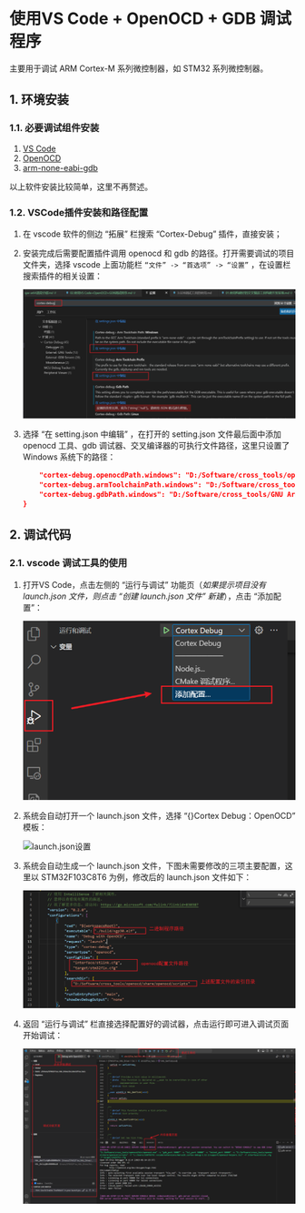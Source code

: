 # 使用VS Code + OpenOCD + GDB 调试程序
主要用于调试 ARM Cortex-M 系列微控制器，如 STM32 系列微控制器。



## 1. 环境安装
### 1.1. 必要调试组件安装
1. [VS Code](https://code.visualstudio.com/)
2. [OpenOCD](https://openocd.org/pages/getting-openocd.html)
3. [arm-none-eabi-gdb](https://developer.arm.com/tools-and-software/open-source-software/developer-tools/gnu-toolchain/gnu-rm/downloads)

以上软件安装比较简单，这里不再赘述。

### 1.2. VSCode插件安装和路径配置
1. 在 vscode 软件的侧边 “拓展” 栏搜索 “Cortex-Debug” 插件，直接安装；

2. 安装完成后需要配置插件调用 openocd 和 gdb 的路径。打开需要调试的项目文件夹，选择 vscode 上面功能栏 `“文件” -> “首选项” -> “设置”` ，在设置栏搜索插件的相关设置：

    ![cortex-debug设置](png/2.1.2.1.cortex-debug设置.png)

3. 选择 “在 setting.json 中编辑” ，在打开的 setting.json 文件最后面中添加 openocd 工具、gdb 调试器、交叉编译器的可执行文件路径，这里只设置了 Windows 系统下的路径：

    ```json
        "cortex-debug.openocdPath.windows": "D:/Software/cross_tools/openocd/bin/openocd.exe",
        "cortex-debug.armToolchainPath.windows": "D:/Software/cross_tools/GNU Arm Embedded Toolchain/10 2021.10/bin",
        "cortex-debug.gdbPath.windows": "D:/Software/cross_tools/GNU Arm Embedded Toolchain/10 2021.10/bin/arm-none-eabi-gdb.exe"
    }
    ```

## 2. 调试代码
### 2.1. vscode 调试工具的使用
1. 打开VS Code，点击左侧的 “运行与调试” 功能页（*如果提示项目没有 launch.json 文件，则点击 “创建 launch.json 文件” 新建*），点击 “添加配置”：

    ![调试设置](png/2.2.1.1.调试设置.png)

2. 系统会自动打开一个 launch.json 文件，选择 “{}Cortex Debug：OpenOCD” 模板：

    ![launch.json设置](png/2.2.1.1.launch.json设置.png)

3. 系统会自动生成一个 launch.json 文件，下图未需要修改的三项主要配置，这里以 STM32F103C8T6 为例，修改后的 launch.json 文件如下：

    ![launch.json设置2](png/2.2.1.3.launch.json设置2.png)

4. 返回 “运行与调试” 栏直接选择配置好的调试器，点击运行即可进入调试页面开始调试：

    ![调试页面](png/2.2.1.4.调试页面.png)